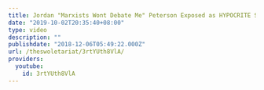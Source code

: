 ```yaml
---
title: Jordan "Marxists Wont Debate Me" Peterson Exposed as HYPOCRITE Snowflake
date: "2019-10-02T20:35:40+08:00"
type: video
description: ""
publishdate: "2018-12-06T05:49:22.000Z"
url: /theswoletariat/3rtYUth8VlA/
providers:
  youtube:
    id: 3rtYUth8VlA
---
```

